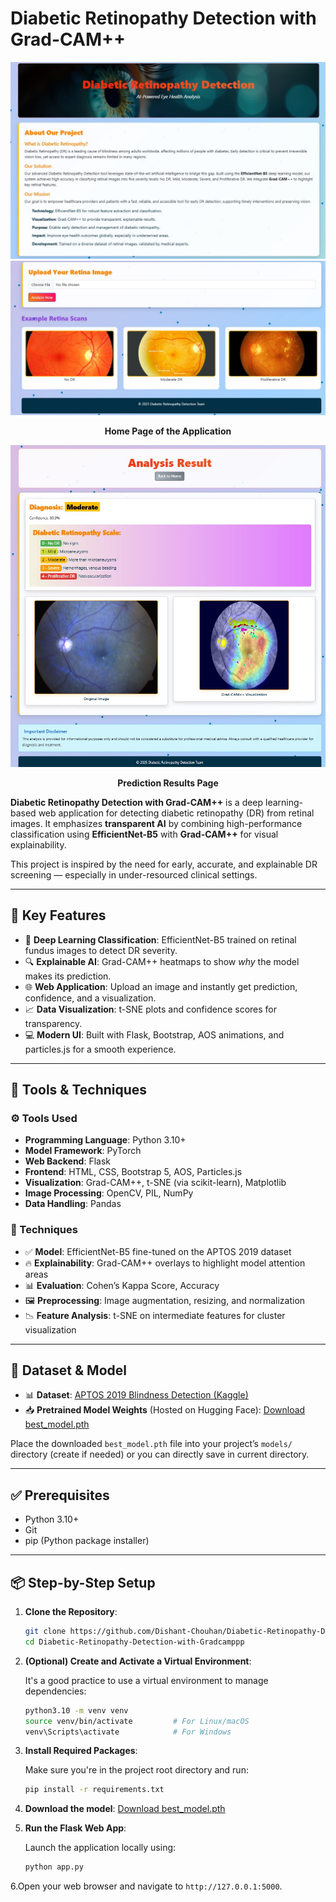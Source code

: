 # Diabetic Retinopathy Detection with Grad-CAM++

<div align="center">
  <img src="home1.jpg" width="600"/>
  <img src="home2.jpg" width="600"/>
  <p><strong>Home Page of the Application</strong></p>

  <img src="result.jpg" width="600"/>
  <p><strong>Prediction Results Page</strong></p>
</div>

**Diabetic Retinopathy Detection with Grad-CAM++** is a deep learning-based web application for detecting diabetic retinopathy (DR) from retinal images. It emphasizes **transparent AI** by combining high-performance classification using **EfficientNet-B5** with **Grad-CAM++** for visual explainability.

This project is inspired by the need for early, accurate, and explainable DR screening — especially in under-resourced clinical settings.


---

## 🌟 Key Features

- 🔬 **Deep Learning Classification**: EfficientNet-B5 trained on retinal fundus images to detect DR severity.
- 🔍 **Explainable AI**: Grad-CAM++ heatmaps to show *why* the model makes its prediction.
- 🌐 **Web Application**: Upload an image and instantly get prediction, confidence, and a visualization.
- 📈 **Data Visualization**: t-SNE plots and confidence scores for transparency.
- 💻 **Modern UI**: Built with Flask, Bootstrap, AOS animations, and particles.js for a smooth experience.

---

## 🧪 Tools & Techniques

### ⚙️ Tools Used

- **Programming Language**: Python 3.10+
- **Model Framework**: PyTorch
- **Web Backend**: Flask
- **Frontend**: HTML, CSS, Bootstrap 5, AOS, Particles.js
- **Visualization**: Grad-CAM++, t-SNE (via scikit-learn), Matplotlib
- **Image Processing**: OpenCV, PIL, NumPy
- **Data Handling**: Pandas

### 🧠 Techniques

- ✅ **Model**: EfficientNet-B5 fine-tuned on the APTOS 2019 dataset
- 🔥 **Explainability**: Grad-CAM++ overlays to highlight model attention areas
- 📊 **Evaluation**: Cohen’s Kappa Score, Accuracy
- 🖼️ **Preprocessing**: Image augmentation, resizing, and normalization
- 📉 **Feature Analysis**: t-SNE on intermediate features for cluster visualization

---

## 📁 Dataset & Model

- 📊 **Dataset**: [APTOS 2019 Blindness Detection (Kaggle)](https://www.kaggle.com/datasets/mariaherrerot/aptos2019)
- 📥 **Pretrained Model Weights** (Hosted on Hugging Face):
  [Download best_model.pth](https://huggingface.co/thor15/Diabetic-Retinopathy-Detection-with-Gradcampp/blob/main/best_model.pth)

Place the downloaded `best_model.pth` file into your project’s `models/` directory (create if needed) or you can directly save in current directory.

---

## ✅ Prerequisites

- Python 3.10+
- Git
- pip (Python package installer)

---

## 📦 Step-by-Step Setup

1. **Clone the Repository**:
   ```bash
   git clone https://github.com/Dishant-Chouhan/Diabetic-Retinopathy-Detection-with-Gradcampp.git
   cd Diabetic-Retinopathy-Detection-with-Gradcamppp

2. **(Optional) Create and Activate a Virtual Environment**:

   It's a good practice to use a virtual environment to manage dependencies:

   ```bash
   python3.10 -m venv venv
   source venv/bin/activate         # For Linux/macOS
   venv\Scripts\activate            # For Windows
   
3. **Install Required Packages**:

   Make sure you're in the project root directory and run:

   ```bash
   pip install -r requirements.txt

4. **Download the model**:
    [Download best_model.pth](https://huggingface.co/thor15/Diabetic-Retinopathy-Detection-with-Gradcampp/blob/main/best_model.pth)


5. **Run the Flask Web App**:

   Launch the application locally using:

   ```bash
   python app.py

6.Open your web browser and navigate to `http://127.0.0.1:5000`.
